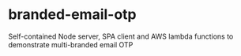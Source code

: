 # branded-email-otp

Self-contained Node server, SPA client and AWS lambda functions to demonstrate multi-branded email OTP
